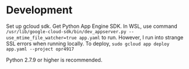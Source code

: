 # Development
Set up gcloud sdk. Get Python App Engine SDK. In WSL, use command `/usr/lib/google-cloud-sdk/bin/dev_appserver.py --use_mtime_file_watcher=true app.yaml` to run. However, I run into strange SSL errors when running locally. To deploy, `sudo gcloud app deploy app.yaml --project opr4917`

Python 2.7.9 or higher is recommended.
